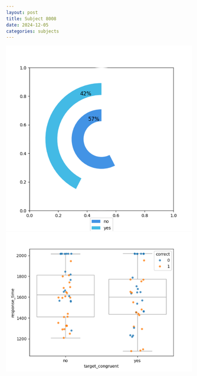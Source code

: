 ```yaml
---
layout: post
title: Subject 8008
date: 2024-12-05
categories: subjects
---
```


![](data/8008/run-1/8008_accuracy_target_congruence.png)
![](data/8008/run-1/8008_rt_congruence.png)
